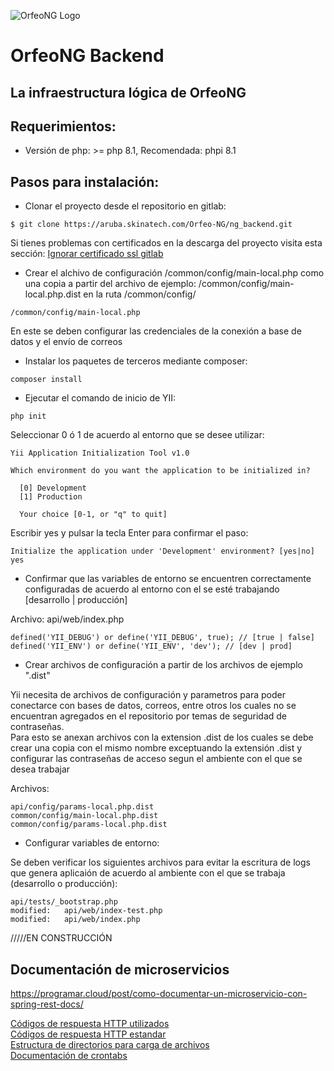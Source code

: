 ![OrfeoNG Logo](https://orfeolibre.org/inicio/wp-content/uploads/2022/07/orfeo_ng_skinatech.png)

# OrfeoNG Backend

## La infraestructura lógica de OrfeoNG

## Requerimientos:

* Versión de php: >= php 8.1, Recomendada: phpi 8.1

## Pasos para instalación:

* Clonar el proyecto desde el repositorio en gitlab:
```
$ git clone https://aruba.skinatech.com/Orfeo-NG/ng_backend.git
```
Si tienes problemas con certificados en la descarga del proyecto visita esta sección: [Ignorar certificado ssl gitlab](api/documentacion/ignore_ssl_gitlab.md)

* Crear el alchivo de configuración /common/config/main-local.php como una copia a partir del archivo de ejemplo: /common/config/main-local.php.dist en la ruta /common/config/
```
/common/config/main-local.php
```
En este se deben configurar las credenciales de la conexión a base de datos y el envío de correos

* Instalar los paquetes de terceros mediante composer:
```
composer install
``` 

* Ejecutar el comando de inicio de YII:
```
php init
```

Seleccionar 0 ó 1 de acuerdo al entorno que se desee utilizar:
```
Yii Application Initialization Tool v1.0

Which environment do you want the application to be initialized in?

  [0] Development
  [1] Production

  Your choice [0-1, or "q" to quit] 
```

Escribir yes y pulsar la tecla Enter para confirmar el paso:
```
Initialize the application under 'Development' environment? [yes|no] yes
```

* Confirmar que las variables de entorno se encuentren correctamente configuradas de acuerdo al entorno con el se esté trabajando [desarrollo | producción]

Archivo: api/web/index.php
```
defined('YII_DEBUG') or define('YII_DEBUG', true); // [true | false]
defined('YII_ENV') or define('YII_ENV', 'dev'); // [dev | prod]
```

* Crear archivos de configuración a partir de los archivos de ejemplo ".dist"

Yii necesita de archivos de configuración y parametros para poder conectarce con bases de datos, correos, entre otros
los cuales no se encuentran agregados en el repositorio por temas de seguridad de contraseñas. \
Para esto se anexan archivos con la extension .dist de los cuales se debe crear una copia con el mismo nombre exceptuando la extensión .dist
y configurar las contraseñas de acceso segun el ambiente con el que se desea trabajar


Archivos:
```
api/config/params-local.php.dist
common/config/main-local.php.dist
common/config/params-local.php.dist
```

* Configurar variables de entorno:

Se deben verificar los siguientes archivos para evitar la escritura de logs que genera aplicaión de acuerdo al ambiente con el que se trabaja (desarrollo o producción):

```
api/tests/_bootstrap.php
modified:   api/web/index-test.php
modified:   api/web/index.php
```

/////EN CONSTRUCCIÓN

## Documentación de microservicios
https://programar.cloud/post/como-documentar-un-microservicio-con-spring-rest-docs/


[Códigos de respuesta HTTP utilizados](api/documentacion/codigos_estado_respuesta_utilizados.md) \
[Códigos de respuesta HTTP estandar](api/documentacion/codigos_estado_respuesta.md) \
[Estructura de directorios para carga de archivos](api/documentacion/estructuraCarpetasDocumentos.md) \
[Documentación de crontabs](api/documentacion/crontabs.md)
